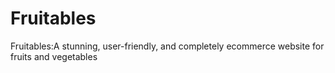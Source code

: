 # Fruitables
Fruitables:A stunning, user-friendly, and completely ecommerce website for fruits and vegetables
